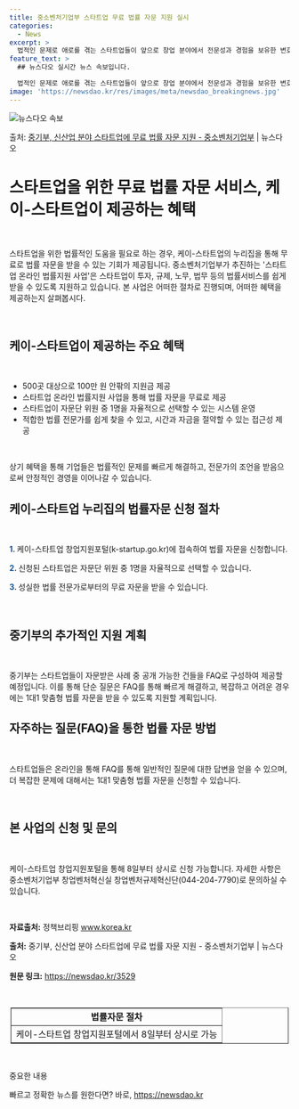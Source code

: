 ```yaml
---
title: 중소벤처기업부 스타트업 무료 법률 자문 지원 실시
categories:
  - News
excerpt: >
  법적인 문제로 애로를 겪는 스타트업들이 앞으로 창업 분야에서 전문성과 경험을 보유한 변호사들로부터 무료로 법…
feature_text: >
  ## 뉴스다오 실시간 뉴스 속보입니다.

  법적인 문제로 애로를 겪는 스타트업들이 앞으로 창업 분야에서 전문성과 경험을 보유한 변호사들로부터 무료로 법…
image: 'https://newsdao.kr/res/images/meta/newsdao_breakingnews.jpg'
---
```


![뉴스다오 속보](https://newsdao.kr/res/images/meta/newsdao_breakingnews.jpg)

<p>출처: <a href="https://newsdao.kr/3529" rel="dofollow">중기부, 신산업 분야 스타트업에 무료 법률 자문 지원 - 중소벤처기업부</a> | 뉴스다오</p>

<h1 data-ke-size="size26"><b>스타트업을 위한 무료 법률 자문 서비스, 케이-스타트업이 제공하는 혜택</b></h1>
<p data-ke-size="size16">&nbsp;</p>
스타트업을 위한 법률적인 도움을 필요로 하는 경우, 케이-스타트업의 누리집을 통해 무료로 법률 자문을 받을 수 있는 기회가 제공됩니다. 중소벤처기업부가 추진하는 '스타트업 온라인 법률지원 사업'은 스타트업이 투자, 규제, 노무, 법무 등의 법률서비스를 쉽게 받을 수 있도록 지원하고 있습니다. 본 사업은 어떠한 절차로 진행되며, 어떠한 혜택을 제공하는지 살펴봅시다.
<p data-ke-size="size16">&nbsp;</p>

<h2 data-ke-size="size26">케이-스타트업이 제공하는 주요 혜택</h2>
<p data-ke-size="size16">&nbsp;</p>
<ul>
  <li>500곳 대상으로 100만 원 안팎의 지원금 제공</li>
  <li>스타트업 온라인 법률지원 사업을 통해 법률 자문을 무료로 제공</li>
  <li>스타트업이 자문단 위원 중 1명을 자율적으로 선택할 수 있는 시스템 운영</li>
  <li>적합한 법률 전문가를 쉽게 찾을 수 있고, 시간과 자금을 절약할 수 있는 접근성 제공</li>
</ul>
<p data-ke-size="size16">&nbsp;</p>
상기 혜택을 통해 기업들은 법률적인 문제를 빠르게 해결하고, 전문가의 조언을 받음으로써 안정적인 경영을 이어나갈 수 있습니다.

<h2 data-ke-size="size26">케이-스타트업 누리집의 법률자문 신청 절차</h2>
<p data-ke-size="size16">&nbsp;</p>
<p><b><span style="color: #1a5490;">1.</span> </b>케이-스타트업 창업지원포털(k-startup.go.kr)에 접속하여 법률 자문을 신청합니다.</p>
<p><b><span style="color: #1a5490;">2.</span> </b>신청된 스타트업은 자문단 위원 중 1명을 자율적으로 선택할 수 있습니다.</p>
<p><b><span style="color: #1a5490;">3.</span> </b>성실한 법률 전문가로부터의 무료 자문을 받을 수 있습니다.</p>
<p data-ke-size="size16">&nbsp;</p>

<h2 data-ke-size="size26">중기부의 추가적인 지원 계획</h2>
<p data-ke-size="size16">&nbsp;</p>
중기부는 스타트업들이 자문받은 사례 중 공개 가능한 건들을 FAQ로 구성하여 제공할 예정입니다. 이를 통해 단순 질문은 FAQ를 통해 빠르게 해결하고, 복잡하고 어려운 경우에는 1대1 맞춤형 법률 자문을 받을 수 있도록 지원할 계획입니다.

<h2 data-ke-size="size26">자주하는 질문(FAQ)을 통한 법률 자문 방법</h2>
<p data-ke-size="size16">&nbsp;</p>
<p>스타트업들은 온라인을 통해 FAQ를 통해 일반적인 질문에 대한 답변을 얻을 수 있으며, 더 복잡한 문제에 대해서는 1대1 맞춤형 법률 자문을 신청할 수 있습니다.</p>
<p data-ke-size="size16">&nbsp;</p>

<h2 data-ke-size="size26">본 사업의 신청 및 문의</h2>
<p data-ke-size="size16">&nbsp;</p>
<p>케이-스타트업 창업지원포털을 통해 8일부터 상시로 신청 가능합니다. 자세한 사항은 중소벤처기업부 창업벤처혁신실 창업벤처규제혁신단(044-204-7790)로 문의하실 수 있습니다.</p>
<p data-ke-size="size16">&nbsp;</p>
<p><b>자료출처:</b> 정책브리핑 <a href="https://www.korea.kr">www.korea.kr</a></p>
<p><b>출처:</b> 중기부, 신산업 분야 스타트업에 무료 법률 자문 지원 - 중소벤처기업부 | 뉴스다오</p>
<p><b>원문 링크:</b> <a href="https://newsdao.kr/3529">https://newsdao.kr/3529</a></p>
<p data-ke-size="size16">&nbsp;</p>
<table style="width: 500px; margin-left: auto; margin-right: auto;" border="1">
<tbody>
<tr>
<td style="text-align: center; height: 17px;"><b>법률자문 절차</b></td>
</tr>
<tr>
<td style="text-align: center; height: 17px;">케이-스타트업 창업지원포털에서 8일부터 상시로 가능</td>
</tr>
</tbody>
</table>
<p data-ke-size="size16">&nbsp;</p>
<p>중요한 내용</p>
 

빠르고 정확한 뉴스를 원한다면? 바로, <a href="https://newsdao.kr" rel="dofollow">https://newsdao.kr</a>



